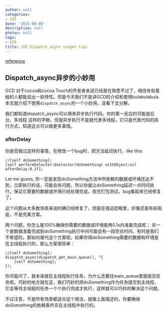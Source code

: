```yaml
---
author: null
categories:
- IOS
date: '2015-08-08'
description: null
photos: null
tags:
- GCD
title: iOS Dispatch_async usages tips
---
```


[reference](http://blog.cnbluebox.com/blog/2014/10/20/dispatch-asyncyi-bu-de-xiao-miao-yong/)

## Dispatch_async异步的小妙用

GCD 对于cocoa和cocoa Touch的开发者来说已经是在熟悉不过了，相信有些基础的人都能说出一些特性。但是今天我们不是讲GCD的介绍和使用bulabulabula. 本文就介绍下使用`dispatch_async`的一个小妙用，且看下文分解。

我们都知道dispatch_async可以用来异步执行代码。你的第一反应的可能是后台、多线程 这样的字眼，但是异步执行不是就代表多线程，它只是代表代码的执行方式，知道这点可以做更多事情。

### afterDelay

你是否做过这样的事情，在修改一个bug时，把方法延迟执行，like this:

```
//[self doSomething];
[self performSelector:@selector(doSomething) withObject:nil afterDelay:0.1f];
```

Let me guess, 你一定是发现doSomething方法中所依赖的数据或环境还达不到，立即执行的话，可能会有问题。所以你就让doSomething延迟一点时间执行，保证它需要的数据或环境已经处理完成，改完打包测试，bug看起来已经修复了。

这个问题从大多数场景来说的确已经修复了，但是在强迫症眼里，好像还是有些瑕疵，不是完美方案。

两个问题，你怎么能100%确保你需要的数据或环境能再0.1s内准备完成呢； 另一个是数据准备完成到doSomething执行中间可能会有一段空白时间，有时是我们不希望的。那如何替代这个方案呢，如果你得doSomething需要的数据和环境是在主线程执行的，那么方案很简单：
```
//[self doSomething];
dispatch_async(dispatch_get_main_queue(), ^{
    [self doSomething];
});
```
你可能问了，我本来就在主线程执行任务，为什么还要往main_queue里面提交任务呢。巧妙的地方就在这，我们巧妙的把doSomething作为任务提交到主线程，它会等待主线程的任务一个个执行完成才执行，这样就可以巧妙的解决这个问题。

不过注意，不是所有场景都适合这个用法，就像上面描述的，你要确保doSomething的依赖条件实在主线程中执行的。




